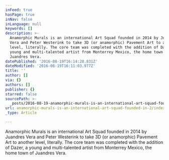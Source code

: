 ```yaml
---
inFeed: true
hasPage: true
inNav: false
inLanguage: null
keywords: []
description: >-
  Anamorphic Murals is an international Art Squad founded in 2014 by Juandres
  Vera and Peter Westerink to take 3D (or anamorphic) Pavement Art to another
  level, literally. The core team was completed with the addition of Dazer, a
  young and multi-talented artist from Monterrey Mexico, the home town of
  Juandres Vera.
datePublished: '2016-08-19T16:14:28.831Z'
dateModified: '2016-08-19T16:11:03.977Z'
title: ''
author: []
via: {}
authors: []
publisher: {}
starred: false
sourcePath: >-
  _posts/2016-08-19-anamorphic-murals-is-an-international-art-squad-founded-in-2.md
url: anamorphic-murals-is-an-international-art-squad-founded-in-2/index.html
_type: Article

---
```

Anamorphic Murals is an international Art Squad founded in 2014 by Juandres Vera and Peter Westerink to take 3D (or anamorphic) Pavement Art to another level, literally. The core team was completed with the addition of Dazer, a young and multi-talented artist from Monterrey Mexico, the home town of Juandres Vera.